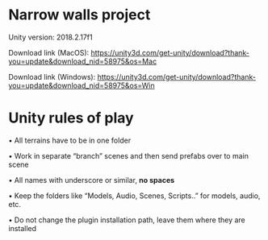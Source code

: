 # Narrow walls project
Unity version: 2018.2.17f1

Download link (MacOS): https://unity3d.com/get-unity/download?thank-you=update&download_nid=58975&os=Mac

Download link (Windows): https://unity3d.com/get-unity/download?thank-you=update&download_nid=58975&os=Win

# Unity rules of play

•	All terrains have to be in one folder

•	Work in separate “branch” scenes and then send prefabs over to main scene

•	All names with underscore or similar, **no spaces**

•	Keep the folders like “Models, Audio, Scenes, Scripts..” for models, audio, etc.

•	Do not change the plugin installation path, leave them where they are installed

